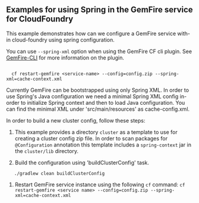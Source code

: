 Examples for using Spring in the GemFire service for CloudFoundry
----

This example demonstrates how can we configure a GemFire service with-in cloud-foundry using spring configuration.

You can use `--spring-xml` option when using the GemFire CF cli plugin. See [GemFire-CLI](http://docs.pivotal.io/gemfire-cf/gfe-cli.html) for more information on the plugin.

```

  cf restart-gemfire <service-name> --config=config.zip --spring-xml=cache-context.xml

```
Currently GemFire can be bootstrapped using only Spring XML. In order to use Spring's Java configuration
we need a minimal Spring XML config in-order to initialize Spring context and then to load Java configuration. 
You can find the minimal XML under 'src/main/resources' as cache-config.xml.

In order to build a new cluster config, follow these steps:

1. This example provides a directory `cluster` as a template to use for creating a cluster config zip file. In order
to scan packages for `@Configuration` annotation this template includes a `spring-context` jar in
the `cluster/lib` directory.

1. Build the configuration using 'buildClusterConfig' task.
```
   ./gradlew clean buildClusterConfig
```
1. Restart GemFire service instance using the following `cf` command: `cf restart-gemfire <service name> --config=config.zip --spring-xml=cache-context.xml`
